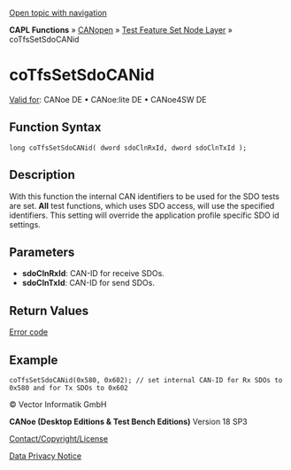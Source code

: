 [Open topic with navigation](../../../../../../CANoeDEFamily.htm#Topics/CAPLFunctions/CANopen/NodeLayerTFS/Functions/CAPLfunctionCoTfsSetsDocAnId.md)

**CAPL Functions** » [CANopen](../../CAPLfunctionsCANopenOverview.md) » [Test Feature Set Node Layer](../CAPLfunctionsCANopenNLTFSLevelOverview.md) » coTfsSetSdoCANid

# coTfsSetSdoCANid

[Valid for](../../../../Shared/FeatureAvailability.md): CANoe DE • CANoe:lite DE • CANoe4SW DE

## Function Syntax

```plaintext
long coTfsSetSdoCANid( dword sdoClnRxId, dword sdoClnTxId );
```

## Description

With this function the internal CAN identifiers to be used for the SDO tests are set. **All** test functions, which uses SDO access, will use the specified identifiers. This setting will override the application profile specific SDO id settings.

## Parameters

- **sdoClnRxId**: CAN-ID for receive SDOs.
- **sdoClnTxId**: CAN-ID for send SDOs.

## Return Values

[Error code](../CAPLfunctionsCANopenNLTFSErrorCodes.md)

## Example

```plaintext
coTfsSetSdoCANid(0x580, 0x602); // set internal CAN-ID for Rx SDOs to 0x580 and for Tx SDOs to 0x602
```

© Vector Informatik GmbH

**CANoe (Desktop Editions & Test Bench Editions)** Version 18 SP3

[Contact/Copyright/License](../../../../Shared/ContactCopyrightLicense.md)

[Data Privacy Notice](https://www.vector.com/int/en/company/get-info/privacy-policy/)